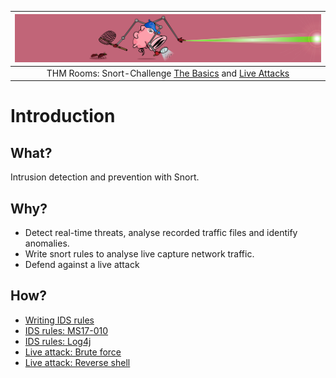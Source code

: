 | ![Snort](../../_static/images/snort-banner-pink.png)
|:--:|
| THM Rooms: Snort-Challenge [The Basics](https://tryhackme.com/room/snortchallenges1) and [Live Attacks](https://tryhackme.com/room/snortchallenges2) |

# Introduction

## What?

Intrusion detection and prevention with Snort.

## Why?

* Detect real-time threats, analyse recorded traffic files and identify anomalies.
* Write snort rules to analyse live capture network traffic.
* Defend against a live attack

## How?

* [Writing IDS rules](ids-rules.md)
* [IDS rules: MS17-010](ms17-010.md)
* [IDS rules: Log4j](log4j.md)
* [Live attack: Brute force](brute-force.md)
* [Live attack: Reverse shell](reverse-shell.md)

